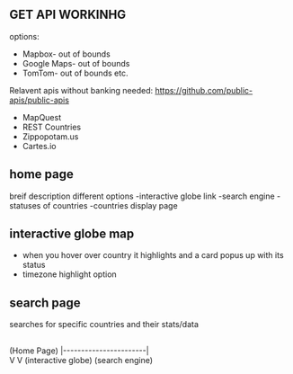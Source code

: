 ## GET API WORKINHG
options:
- Mapbox- out of bounds
- Google Maps- out of bounds
- TomTom- out of bounds
etc.


Relavent apis without banking needed:
https://github.com/public-apis/public-apis
- MapQuest
- REST Countries
- Zippopotam.us
- Cartes.io



## home page
breif description
different options
-interactive globe link
-search engine
    -statuses of countries
-countries display page



## interactive globe map
- when you hover over country it highlights and a card popus up with its status
- timezone highlight option



## search page
searches for specific countries and their stats/data



##

(Home Page)
    |-----------------------|   
    V                       V
(interactive globe)     (search engine)


